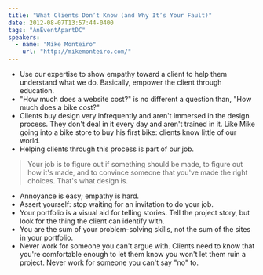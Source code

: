 ```yaml
---
title: "What Clients Don’t Know (and Why It’s Your Fault)"
date: 2012-08-07T13:57:44-0400
tags: "AnEventApartDC"
speakers:
  - name: "Mike Monteiro"
    url: "http://mikemonteiro.com/"
---
```


- Use our expertise to show empathy toward a client to help them understand what we do. Basically, empower the client through education.
- "How much does a website cost?" is no different a question than, "How much does a bike cost?"
- Clients buy design very infrequently and aren't immersed in the design process. They don't deal in it every day and aren't trained in it. Like Mike going into a bike store to buy his first bike: clients know little of our world.
- Helping clients through this process is part of our job.

> Your job is to figure out if something should be made, to figure out how it's made, and to convince someone that you've made the right choices. That's what design is.

- Annoyance is easy; empathy is hard.
- Assert yourself: stop waiting for an invitation to do your job.
- Your portfolio is a visual aid for telling stories. Tell the project story, but look for the thing the client can identify with.
- You are the sum of your problem-solving skills, not the sum of the sites in your portfolio.
- Never work for someone you can't argue with. Clients need to know that you're comfortable enough to let them know you won't let them ruin a project. Never work for someone you can't say "no" to.
